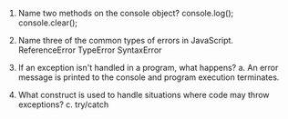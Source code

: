 1. Name two methods on the console object?
console.log();
console.clear();


2. Name three of the common types of errors in JavaScript.
ReferenceError
TypeError
SyntaxError

3. If an exception isn't handled in a program, what happens?
a. An error message is printed to the console and program execution terminates.


4. What construct is used to handle situations where code may throw exceptions?
c. try/catch

